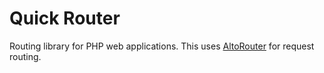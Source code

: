# Quick Router #

Routing library for PHP web applications.  This uses [AltoRouter](https://altorouter.com/) for request routing.